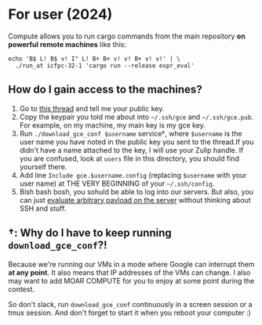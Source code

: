 # For user (2024)

Compute allows you to run cargo commands from the main repository **on powerful remote machines** like this:

```
echo 'B$ L! B$ v! I" L! B+ B+ v! v! B+ v! v!' | \
  ./run_at icfpc-32-1 'cargo run --release expr_eval'
```

## How do I gain access to the machines?

1. Go to [this thread](https://zulip.memorici.de/#narrow/stream/78-icfpc-2024/topic/SSH.20Keys.20.28to.20access.20large.20VMs.29) and tell me your public key.
2. Copy the keypair you told me about into `~/.ssh/gce` and `~/.ssh/gce.pub`. For example, on my machine, my main key is my gce key.
3. Run `./download_gce_conf $username` service†, where `$username` is the user name you have noted in the public key you sent to the thread.If you didn't have a name attached to the key, I will use your Zulip handle. If you are confused, look at `users` file in this directory, you should find yourself there.
4. Add line `Include gce.$username.config` (replacing `$username` with your user name) at THE VERY BEGINNING of your `~/.ssh/config`.
5. Bish bash bosh, you sohuld be able to log into our servers. But also, you can just [evaluate arbitrary payload on the server](https://github.com/Vlad-Shcherbina/icfpc2024-tbd/blob/main/run_at) without thinking about SSH and stuff.

## †: Why do I have to keep running `download_gce_conf`?!

Because we're running our VMs in a mode where Google can interrupt them **at any point**.
It also means that IP addresses of the VMs can change.
I also may want to add MOAR COMPUTE for you to enjoy at some point during the contest.

So don't slack, run `download_gce_conf` continuously in a screen session or a tmux session.
And don't forget to start it when you reboot your computer :)
